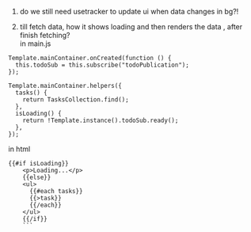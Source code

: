 1. do we still need usetracker to update ui when data changes in bg?!

2. till fetch data, how it shows loading and then renders the data , after finish fetching? <br>
   in main.js

```
Template.mainContainer.onCreated(function () {
  this.todoSub = this.subscribe("todoPublication");
});

Template.mainContainer.helpers({
  tasks() {
    return TasksCollection.find();
  },
  isLoading() {
    return !Template.instance().todoSub.ready();
  },
});
```

in html

````
{{#if isLoading}}
    <p>Loading...</p>
    {{else}}
    <ul>
      {{#each tasks}}
      {{>task}}
      {{/each}}
    </ul>
    {{/if}}
    ```
````
